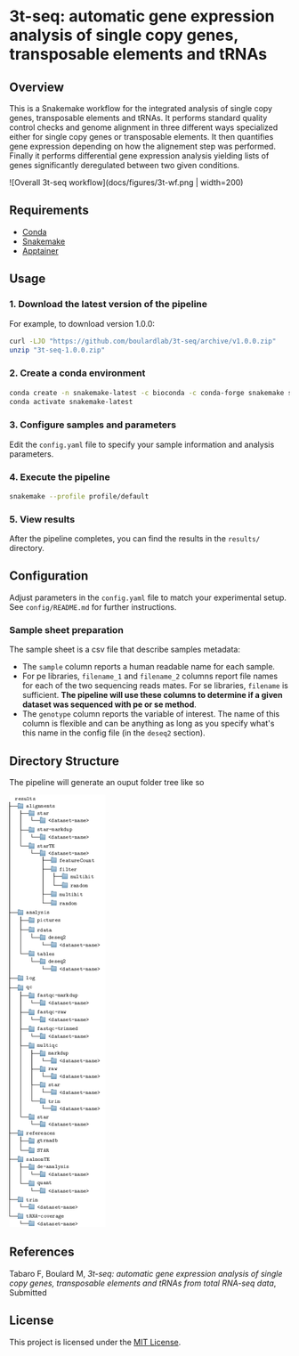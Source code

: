 # 3t-seq: automatic gene expression analysis of single copy genes, transposable elements and tRNAs

## Overview

This is a Snakemake workflow for the integrated analysis of single copy genes, transposable elements and tRNAs. It performs standard quality control checks and genome alignment in three different ways specialized either for single copy genes or transposable elements. It then quantifies gene expression depending on how the alignement step was performed. Finally it performs differential gene expression analysis yielding lists of genes significantly deregulated between two given conditions.

![Overall 3t-seq workflow](docs/figures/3t-wf.png | width=200)

## Requirements


- [Conda](https://conda.io/)
- [Snakemake](https://snakemake.readthedocs.io/en/stable/)
- [Apptainer](https://apptainer.org/docs/user/latest/)

## Usage

### 1. Download the latest version of the pipeline

For example, to download version 1.0.0:

```bash
curl -LJO "https://github.com/boulardlab/3t-seq/archive/v1.0.0.zip"
unzip "3t-seq-1.0.0.zip"
```

### 2. Create a conda environment

```bash
conda create -n snakemake-latest -c bioconda -c conda-forge snakemake singularity
conda activate snakemake-latest
```

### 3. Configure samples and parameters

Edit the `config.yaml` file to specify your sample information and analysis parameters.

### 4. Execute the pipeline

```bash
snakemake --profile profile/default
```

### 5. View results

After the pipeline completes, you can find the results in the `results/` directory.

## Configuration

Adjust parameters in the `config.yaml` file to match your experimental setup. See `config/README.md` for further instructions.


### Sample sheet preparation

The sample sheet is a csv file that describe samples metadata:

- The `sample` column reports a human readable name for each sample.
- For pe libraries, `filename_1` and `filename_2` columns report file names for each of the two
sequencing reads mates. For se libraries, `filename` is sufficient. **The pipeline will use these columns to determine if a given dataset was sequenced with pe or se method**.
- The `genotype` column reports the variable of interest. The name of this column is flexible and can be anything as long as you specify what's this name in the config file (in the `deseq2` section).


## Directory Structure

The pipeline will generate an ouput folder tree like so

![Folder tree generated from 3t-seq](docs/figures/folder-tree-tikz.png)

## References

Tabaro F, Boulard M, *3t-seq: automatic gene expression analysis of single copy genes, transposable elements and tRNAs from total RNA-seq data*, Submitted

## License

This project is licensed under the [MIT License](LICENSE).
